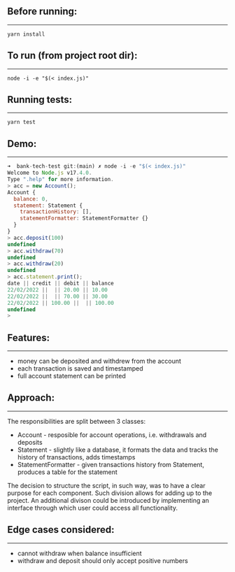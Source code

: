 ## Before running:

---

```
yarn install
```

## To run (from project root dir):

---

```
node -i -e "$(< index.js)"
```

## Running tests:

---

```
yarn test
```

## Demo:

---

```js
➜  bank-tech-test git:(main) ✗ node -i -e "$(< index.js)"
Welcome to Node.js v17.4.0.
Type ".help" for more information.
> acc = new Account();
Account {
  balance: 0,
  statement: Statement {
    transactionHistory: [],
    statementFormatter: StatementFormatter {}
  }
}
> acc.deposit(100)
undefined
> acc.withdraw(70)
undefined
> acc.withdraw(20)
undefined
> acc.statement.print();
date || credit || debit || balance
22/02/2022 ||  || 20.00 || 10.00
22/02/2022 ||  || 70.00 || 30.00
22/02/2022 || 100.00 ||  || 100.00
undefined
>
```

## Features:

---

- money can be deposited and withdrew from the account
- each transaction is saved and timestamped
- full account statement can be printed

## Approach:

---

The responsibilities are split between 3 classes:

- Account - resposible for account operations, i.e. withdrawals and deposits
- Statement - slightly like a database, it formats the data and tracks the history of transactions, adds timestamps
- StatementFormatter - given transactions history from Statement, produces a table for the statement

The decision to structure the script, in such way, was to have a clear purpose for each component. Such division allows for adding up to the project. An additional divison could be introduced by implementing an interface through which user could access all functionality.

## Edge cases considered:

---

- cannot withdraw when balance insufficient
- withdraw and deposit should only accept positive numbers
